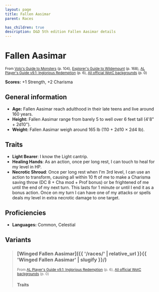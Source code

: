 ```yaml
---
layout: page
title: Fallen Aasimar
parent: Races

has_children: true
description: D&D 5th edition Fallen Aasimar details
---
```


# Fallen Aasimar

<small>From <a target="_blank" href="https://dnd.wizards.com/products/tabletop-games/rpg-products/volos-guide-to-monsters">Volo's Guide to Monsters</a> (p. 104), <a target="_blank" href="https://dnd.wizards.com/products/wildemount">Explorer's Guide to Wildemount</a> (p. 168), <a target="_blank" href="https://www.dmsguild.com/product/208178">AL Player's Guide v9.1: Inglorious Redemption</a> (p. 6), <a target="_blank" href="https://flapkan.com/faq#What-is-the-source-All-official-WotC-backgrounds-and-how-does-it-work">All official WotC backgrounds</a> (p. 0)</small>

**Scores:** +1 Strength, +2 Charisma

## General information

- **Age:** Fallen Aasimar reach adulthood in their late teens and live around 160 years.
- **Height:** Fallen Aasimar range from barely 5 to well over 6 feet tall (4'8" + 2d10").
- **Weight:** Fallen Aasimar weigh around 165 lb (110 + 2d10 × 2d4 lb).

## Traits

- **Light Bearer**: I know the Light cantrip.
- **Healing Hands**: As an action, once per long rest, I can touch to heal for my level in HP.
- **Necrotic Shroud**: Once per long rest when I'm 3rd level, I can use an action to transform, causing all within 10 ft of me to make a Charisma saving throw (DC 8 + Cha mod + Prof bonus) or be frightened of me until the end of my next turn. This lasts for 1 minute or until I end it as a bonus action. Once on my turn I can have one of my attacks or spells deals my level in extra necrotic damage to one target.

## Proficiencies

- **Languages:** Common, Celestial

## Variants

> 
> ### [Winged Fallen Aasimar]({{ '/races/' | relative_url }}{{ 'Winged Fallen Aasimar' | slugify }}/)
> 
> <small>From <a target="_blank" href="https://www.dmsguild.com/product/208178">AL Player's Guide v9.1: Inglorious Redemption</a> (p. 6), <a target="_blank" href="https://flapkan.com/faq#What-is-the-source-All-official-WotC-backgrounds-and-how-does-it-work">All official WotC backgrounds</a> (p. 0)</small>
> 
> 
> #### Traits
> 